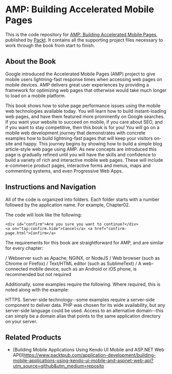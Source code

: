 # AMP: Building Accelerated Mobile Pages
This is the code repository for [AMP: Building Accelerated Mobile Pages](https://www.packtpub.com/web-development/amp-building-accelerated-mobile-pages?utm_source=github&utm_medium=repository&utm_campaign=9781786467317), published by [Packt](https://www.packtpub.com/?utm_source=github). It contains all the supporting project files necessary to work through the book from start to finish.
## About the Book
Google introduced the Accelerated Mobile Pages (AMP) project to give mobile users lightning-fast response times when accessing web pages on mobile devices. AMP delivers great user experiences by providing a framework for optimizing web pages that otherwise would take much longer to load on a mobile platform.

This book shows how to solve page performance issues using the mobile web technologies available today. You will learn how to build instant-loading web pages, and have them featured more prominently on Google searches. If you want your website to succeed on mobile, if you care about SEO, and if you want to stay competitive, then this book is for you! 
You will go on a mobile web development journey that demonstrates with concrete examples how to build lightning-fast pages that will keep your visitors on-site and happy. This journey begins by showing how to build a simple blog article-style web page using AMP. As new concepts are introduced this page is gradually refined until you will have the skills and confidence to build a variety of rich and interactive mobile web pages. These will include e-commerce product pages, interactive forms and menus, maps and commenting systems, and even Progressive Web Apps.

## Instructions and Navigation
All of the code is organized into folders. Each folder starts with a number followed by the application name. For example, Chapter02.



The code will look like the following:
```
<div id="confirm">Are you sure you want to continue?</div>
<a on="tap:confirm.hide">Cancel</a> <a href="confirm-page.html">Confirm</a>
```

The requirements for this book are straightforward for AMP, and are similar for every chapter:

/ Webserver such as Apache, NGINX, or NodeJS
/ Web browser (such as Chrome or Firefox)
/ Text/HTML editor (such as SublimeText)
/ A web-connected mobile device, such as an Android or iOS phone, is recommended but not required


Additionally, some examples require the following. Where required, this is noted along with the example:

HTTPS.
Server-side technology--some examples require a server-side component to deliver data. PHP was chosen for its wide availability, but any server-side language could be used.
Access to an alternative domain--this can simply be a domain alias that points to the same application directory on your server.

## Related Products
* [Building Mobile Applications Using Kendo UI Mobile and ASP.NET Web API](https://www.packtpub.com/application-development/building-mobile-applications-using-kendo-ui-mobile-and-aspnet-web-api?utm_source=github&utm_medium=reposito
